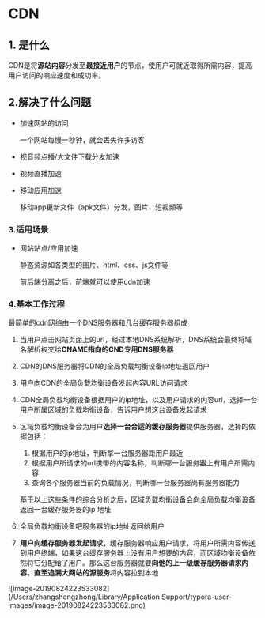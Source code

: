# CDN

## 1. 是什么

CDN是将**源站内容**分发至**最接近用户**的节点，使用户可就近取得所需内容，提高用户访问的响应速度和成功率。

## 2.解决了什么问题

- 加速网站的访问

  一个网站每慢一秒钟，就会丢失许多访客

- 视音频点播/大文件下载分发加速

- 视频直播加速

- 移动应用加速

  移动app更新文件（apk文件）分发，图片，短视频等

### 3.适用场景

- 网站站点/应用加速

  静态资源如各类型的图片、html、css、js文件等

  前后端分离之后，前端就可以使用cdn加速

### 4.基本工作过程

最简单的cdn网络由一个DNS服务器和几台缓存服务器组成

1. 当用户点击网站页面上的url，经过本地DNS系统解析，DNS系统会最终将域名解析权交给**CNAME指向的CND专用DNS服务器**

2. CDN的DNS服务器将CDN的全局负载均衡设备ip地址返回用户

3. 用户向CDN的全局负载均衡设备发起内容URL访问请求

4. CDN全局负载均衡设备根据用户的ip地址，以及用户请求的内容url，选择一台用户所属区域的负载均衡设备，告诉用户想这台设备发起请求

5. 区域负载均衡设备会为用户**选择一台合适的缓存服务器**提供服务器，选择的依据包括：

   1. 根据用户的ip地址，判断拿一台服务器距用户最近
   2. 根据用户所请求的url携带的内容名称，判断哪一台服务器上有用户所需内容
   3. 查询各个服务器当前的负载情况，判断哪一台服务器尚有服务器能力

   基于以上这些条件的综合分析之后，区域负载均衡设备会向全局负载均衡设备返回一台缓存服务器的ip 地址

6. 全局负载均衡设备吧服务器的ip地址返回给用户

7. **用户向缓存服务器发起请求**，缓存服务器响应用户请求，将用户所需内容传送到用户终端，如果这台缓存服务器上没有用户想要的内容，而区域均衡设备依然将它分配给了用户。那么这台服务器就要**向他的上一级缓存服务器请求内容**，**直至追溯大网站的源服务**将内容拉到本地

![image-20190824223533082](/Users/zhangshengzhong/Library/Application Support/typora-user-images/image-20190824223533082.png)